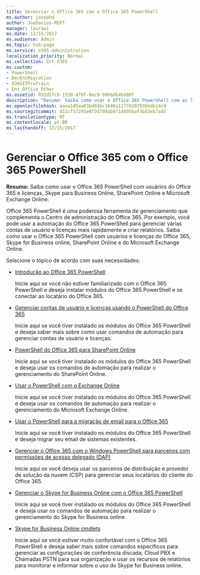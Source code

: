 ```yaml
---
title: Gerenciar o Office 365 com o Office 365 PowerShell
ms.author: josephd
author: JoeDavies-MSFT
manager: laurawi
ms.date: 12/15/2017
ms.audience: Admin
ms.topic: hub-page
ms.service: o365-administration
localization_priority: Normal
ms.collection: Ent_O365
ms.custom:
- PowerShell
- DecEntMigration
- O365ITProTrain
- Ent_Office_Other
ms.assetid: 932d57c0-1520-4f0f-8ec9-9966d646480f
description: "Resumo: Saiba como usar o Office 365 PowerShell com as licenças e usuários do Office 365, Skype for Business online, SharePoint Online e Microsoft Exchange Online."
ms.openlocfilehash: aaea1d5aa83bd01bc1646a11778397936bdb14c9
ms.sourcegitcommit: d31cf57295e8f3d798ab971d405baf3bd3eb7a45
ms.translationtype: MT
ms.contentlocale: pt-BR
ms.lasthandoff: 12/15/2017
---
```

# <a name="manage-office-365-with-office-365-powershell"></a>Gerenciar o Office 365 com o Office 365 PowerShell

 **Resumo:** Saiba como usar o Office 365 PowerShell com usuários do Office 365 e licenças, Skype para Business Online, SharePoint Online e Microsoft Exchange Online.
  
Office 365 PowerShell é uma poderosa ferramenta de gerenciamento que complementa o Centro de administração do Office 365. Por exemplo, você pode usar a automação do Office 365 PowerShell para gerenciar várias contas de usuário e licenças mais rapidamente e criar relatórios. Saiba como usar o Office 365 PowerShell com usuários e licenças do Office 365, Skype for Business online, SharePoint Online e do Microsoft Exchange Online. 
  
Selecione o tópico de acordo com suas necessidades:
  
- [Introdução ao Office 365 PowerShell](getting-started-with-office-365-powershell.md)
    
    Inicie aqui se você não estiver familiarizado com o Office 365 PowerShell e deseja instalar módulos do Office 365 PowerShell e se conectar ao locatário do Office 365.
    
- [Gerenciar contas de usuário e licenças usando o PowerShell do Office 365](manage-user-accounts-and-licenses-with-office-365-powershell.md)
    
    Inicie aqui se você tiver instalado os módulos do Office 365 PowerShell e deseja saber mais sobre como usar comandos de automação para gerenciar contas de usuário e licenças.
    
- [PowerShell do Office 365 para SharePoint Online](https://technet.microsoft.com/en-us/library/fp161362.aspx)
    
    Inicie aqui se você tiver instalado os módulos do Office 365 PowerShell e deseja usar os comandos de automação para realizar o gerenciamento do SharePoint Online.
    
- [Usar o PowerShell com o Exchange Online](https://technet.microsoft.com/library/jj200677%28v=exchg.160%29.aspx)
    
    Inicie aqui se você tiver instalado os módulos do Office 365 PowerShell e deseja usar os comandos de automação para realizar o gerenciamento do Microsoft Exchange Online.
    
- [Usar o PowerShell para a migração de email para o Office 365](use-powershell-for-email-migration-to-office-365.md)
    
    Inicie aqui se você tiver instalado os módulos do Office 365 PowerShell e deseja migrar seu email de sistemas existentes. 
    
- [Gerenciar o Office 365 com o Windows PowerShell para parceiros com permissões de acesso delegado (DAP)](manage-office-365-with-windows-powershell-for-delegated-access-permissions-dap-p.md)
    
    Inicie aqui se você deseja usar os parceiros de distribuição e provedor de solução da nuvem (CSP) para gerenciar seus locatários do cliente do Office 365. 
    
- [Gerenciar o Skype for Business Online com o Office 365 PowerShell](manage-skype-for-business-online-with-office-365-powershell.md)
    
    Inicie aqui se você tiver instalado os módulos do Office 365 PowerShell e deseja usar os comandos de automação para realizar o gerenciamento do Skype for Business online.
    
- [Skype for Business Online cmdlets](http://technet.microsoft.com/library/141fbda3-992a-4eeb-9352-c6b0ffd760f6.aspx)
    
    Inicie aqui se você estiver muito confortável com o Office 365 PowerShell e deseja saber mais sobre comandos específicos para gerenciar as configurações de conferência discada, Cloud PBX e Chamadas PSTN para sua organização e usar os recursos de relatórios para monitorar e informar sobre o uso do Skype for Business online.
    

